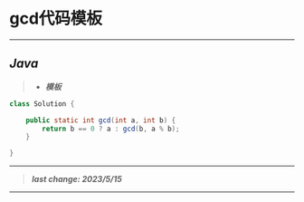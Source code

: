 # gcd代码模板

---

## *Java*

> - ***模板***

```java
class Solution {

    public static int gcd(int a, int b) {
        return b == 0 ? a : gcd(b, a % b);
    }

}
```

---

> ***last change: 2023/5/15***

---

